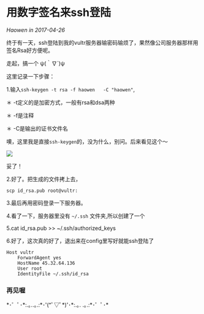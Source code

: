 # 用数字签名来ssh登陆
*Haowen in 2017-04-26*

终于有一天，ssh登陆到我的vultr服务器输密码输烦了，果然像公司服务器那样用签名Rsa好方便呢。

走起，搞一个 ψ(｀∇´)ψ

这里记录一下步骤：


1.输入```ssh-keygen -t rsa -f haowen   -C "haowen"```,

＊ -t定义的是加密方式，一般有rsa和dsa两种

＊ -f是注释

＊ -C是输出的证书文件名

噢，这里我是直接```ssh-keygen```的，没为什么，别问。后来看见这个～

![](http://function.withyoufriends.com/image/doc/170426-3.png)

妥了！

2.好了。把生成的文件拷上去，

	scp id_rsa.pub root@vultr:

3.最后再用密码登录一下服务器。

4.看了一下，服务器里没有 ```~/.ssh``` 文件夹,所以创建了一个

5.cat id_rsa.pub >> ~/.ssh/authorized_keys

6.好了，这次真的好了，退出来在config里写好就能ssh登陆了

	Host vultr
		ForwardAgent yes
		HostName 45.32.64.136
		User root
		IdentityFile ~/.ssh/id_rsa

### 再见喔

\*･゜ﾟ･\*:.｡..｡.:\*･'(\*ﾟ▽ﾟ\*)'･\*:.｡. .｡.:\*･゜ﾟ･\*
